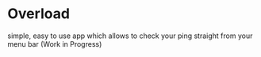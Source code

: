 # Overload
simple, easy to use app which allows to check your ping straight from your menu bar (Work in Progress)
